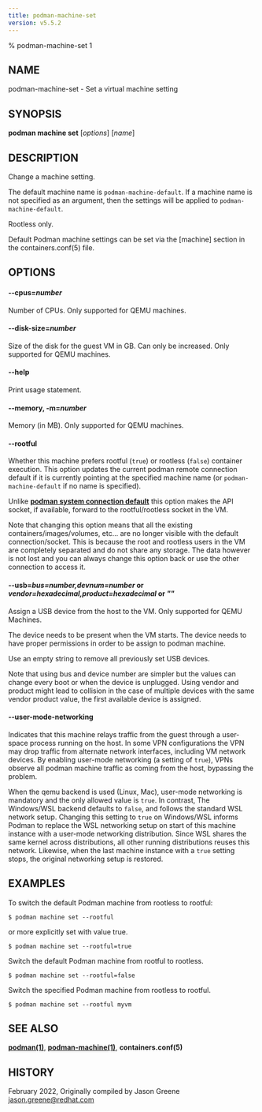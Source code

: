 ```yaml
---
title: podman-machine-set
version: v5.5.2
---
```


% podman-machine-set 1

## NAME
podman\-machine\-set - Set a virtual machine setting

## SYNOPSIS
**podman machine set** [*options*] [*name*]

## DESCRIPTION

Change a machine setting.

The default machine name is `podman-machine-default`. If a machine name is not specified as an argument,
then the settings will be applied to `podman-machine-default`.

Rootless only.

Default Podman machine settings can be set via the [machine] section in the containers.conf(5) file.

## OPTIONS

#### **--cpus**=*number*

Number of CPUs.
Only supported for QEMU machines.

#### **--disk-size**=*number*

Size of the disk for the guest VM in GB.
Can only be increased. Only supported for QEMU machines.

#### **--help**

Print usage statement.

#### **--memory**, **-m**=*number*

Memory (in MB).
Only supported for QEMU machines.

#### **--rootful**

Whether this machine prefers rootful (`true`) or rootless (`false`)
container execution. This option updates the current podman
remote connection default if it is currently pointing at the specified
machine name (or `podman-machine-default` if no name is specified).

Unlike [**podman system connection default**](podman-system-connection-default.1.md)
this option makes the API socket, if available, forward to the rootful/rootless
socket in the VM.

Note that changing this option means that all the existing containers/images/volumes, etc...
are no longer visible with the default connection/socket. This is because the root and rootless
users in the VM are completely separated and do not share any storage. The data however is not
lost and you can always change this option back or use the other connection to access it.

#### **--usb**=*bus=number,devnum=number* or *vendor=hexadecimal,product=hexadecimal* or *""*

Assign a USB device from the host to the VM.
Only supported for QEMU Machines.

The device needs to be present when the VM starts.
The device needs to have proper permissions in order to be assign to podman machine.

Use an empty string to remove all previously set USB devices.

Note that using bus and device number are simpler but the values can change every boot or when the
device is unplugged. Using vendor and product might lead to collision in the case of multiple
devices with the same vendor product value, the first available device is assigned.


[//]: # (BEGIN included file options/user-mode-networking.md)
#### **--user-mode-networking**

Indicates that this machine relays traffic from the guest through a user-space
process running on the host. In some VPN configurations the VPN may drop
traffic from alternate network interfaces, including VM network devices. By
enabling user-mode networking (a setting of `true`), VPNs observe all
podman machine traffic as coming from the host, bypassing the problem.

When the qemu backend is used (Linux, Mac), user-mode networking is
mandatory and the only allowed value is `true`. In contrast, The Windows/WSL
backend defaults to `false`, and follows the standard WSL network setup.
Changing this setting to `true` on Windows/WSL informs Podman to replace
the WSL networking setup on start of this machine instance with a user-mode
networking distribution. Since WSL shares the same kernel across
distributions, all other running distributions reuses this network.
Likewise, when the last machine instance with a `true` setting stops, the
original networking setup is restored.

[//]: # (END   included file options/user-mode-networking.md)

## EXAMPLES

To switch the default Podman machine from rootless to rootful:

```
$ podman machine set --rootful
```

or more explicitly set with value true.

```
$ podman machine set --rootful=true
```

Switch the default Podman machine from rootful to rootless.
```
$ podman machine set --rootful=false
```

Switch the specified Podman machine from rootless to rootful.
```
$ podman machine set --rootful myvm
```

## SEE ALSO
**[podman(1)](podman.1.md)**, **[podman-machine(1)](podman-machine.1.md)**, **containers.conf(5)**

## HISTORY
February 2022, Originally compiled by Jason Greene <jason.greene@redhat.com>
